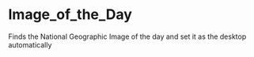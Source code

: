 Image_of_the_Day
================

Finds the National Geographic Image of the day and set it as the desktop automatically